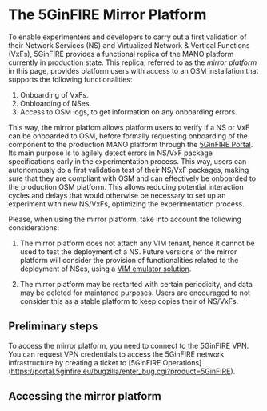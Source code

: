 <!-- TITLE: The 5GinFIRE Mirror Platform -->
<!-- SUBTITLE: The 5Ginfire Mirror Platform -->

# The 5GinFIRE Mirror Platform
To enable experimenters and developers to carry out a first validation of their Network Services (NS) and Virtualized Network & Vertical Functions (VxFs), 5GinFIRE provides a functional replica of the MANO platform currently in production state. This replica, referred to as the *mirror platform* in this page, provides platform users with access to an OSM installation that supports the following functionalities:

1) Onboarding of VxFs.
2) Onbloarding of NSes.
3) Access to OSM logs, to get information on any onboarding errors.

This way, the mirror platfom allows platform users to verify if a NS or VxF can be onboarded to OSM, before formally requesting onboarding of the component to the production MANO platform through the [5GinFIRE Portal](https://portal.5ginfire.eu). Its main purpose is to agilely detect errors in NS/VxF package specifications early in the experimentation process. This way, users can autonomously do a first validation test of their NS/VxF packages, making sure that they are compliant with OSM and can effectively be onboarded to the production OSM platform. This allows reducing potential interaction cycles and delays that would otherwise be necessary to set up an experiment witn new NS/VxFs, optimizing the experimentation process.

Please, when using the mirror platform, take into account the following considerations:

1) The mirror platform does not attach any VIM tenant, hence it cannot be used to test the deployment of a NS. Future versions of the mirror platform will consider the provision of functionalities related to the deployment of NSes, using a [VIM emulator solution](https://osm.etsi.org/wikipub/index.php/VIM_emulator).

2) The mirror platform may be restarted with certain periodicity, and data may be deleted for maintance purposes. Users are encouraged to not consider this as a stable platform to keep copies their of NS/VxFs.

## Preliminary steps

To access the mirror platform, you need to connect to the 5GinFIRE VPN. You can request VPN credentials to access the 5GinFIRE network infrastructure by creating a ticket to [5GinFIRE Operations] (https://portal.5ginfire.eu/bugzilla/enter_bug.cgi?product=5GinFIRE).

## Accessing the mirror platform


